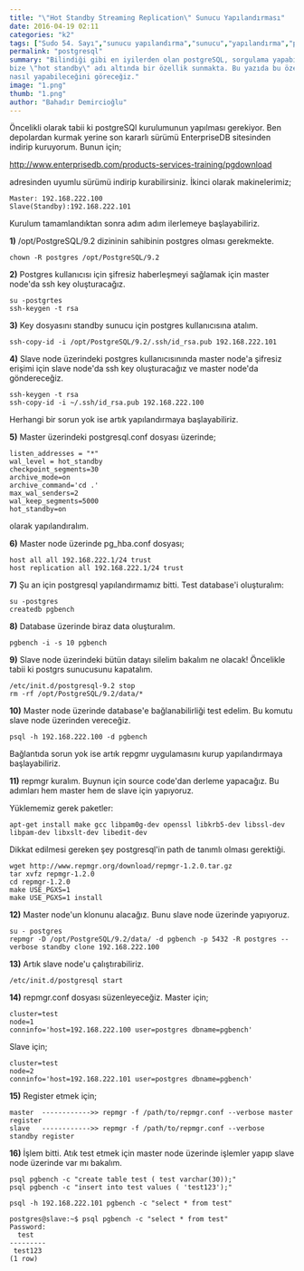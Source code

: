 ```yaml
---
title: "\"Hot Standby Streaming Replication\" Sunucu Yapılandırması"
date: 2016-04-19 02:11
categories: "k2"
tags: ["Sudo 54. Sayı","sunucu yapılandırma","sunucu","yapılandırma","postgreSQL","repmgr"]
permalink: "postgresql"
summary: "Bilindiği gibi en iyilerden olan postgreSQL, sorgulama yapabilmemiz ya da yüksek ulaşılabilirlik için
bize \"hot standby\" adı altında bir özellik sunmakta. Bu yazıda bu özelliği repmgr yazılımını kullanarak
nasıl yapabileceğini göreceğiz."
image: "1.png"
thumb: "1.png"
author: "Bahadır Demircioğlu"
---
```




Öncelikli olarak tabii ki postgreSQl kurulumunun yapılması gerekiyor. Ben depolardan kurmak yerine son kararlı sürümü EnterpriseDB sitesinden indirip kuruyorum. Bunun için;

<http://www.enterprisedb.com/products-services-training/pgdownload>

adresinden uyumlu sürümü indirip kurabilirsiniz.
İkinci olarak makinelerimiz;

```
Master: 192.168.222.100
Slave(Standby):192.168.222.101
```

Kurulum tamamlandıktan sonra adım adım ilerlemeye başlayabiliriz.

**1)** /opt/PostgreSQL/9.2 dizininin sahibinin postgres olması gerekmekte.

```
chown -R postgres /opt/PostgreSQL/9.2
```

**2)** Postgres kullanıcısı için şifresiz haberleşmeyi sağlamak için master node'da ssh key oluşturacağız.


```
su -postgrtes
ssh-keygen -t rsa
```


**3)** Key dosyasını standby sunucu için postgres kullanıcısına atalım.


```
ssh-copy-id -i /opt/PostgreSQL/9.2/.ssh/id_rsa.pub 192.168.222.101
```


**4)** Slave node üzerindeki postgres kullanıcısınında master node'a şifresiz erişimi için slave node'da ssh key oluşturacağız ve master node'da göndereceğiz.

```
ssh-keygen -t rsa
ssh-copy-id -i ~/.ssh/id_rsa.pub 192.168.222.100
```


Herhangi bir sorun yok ise artık yapılandırmaya başlayabiliriz.

**5)** Master üzerindeki postgresql.conf dosyası üzerinde;

```
listen_addresses = "*"
wal_level = hot_standby
checkpoint_segments=30
archive_mode=on
archive_command='cd .'
max_wal_senders=2
wal_keep_segments=5000
hot_standby=on
```

olarak yapılandıralım.

**6)** Master node üzerinde pg_hba.conf dosyası;

```
host all all 192.168.222.1/24 trust
host replication all 192.168.222.1/24 trust
```

**7)** Şu an için postgresql yapılandırmamız bitti. Test database'i oluşturalım:

```
su -postgres
createdb pgbench
```

**8)** Database üzerinde biraz data oluşturalım.

```
pgbench -i -s 10 pgbench
```

**9)** Slave node üzerindeki bütün datayı silelim bakalım ne olacak! Öncelikle tabii ki postgrs sunucusunu kapatalım.

```
/etc/init.d/postgresql-9.2 stop
rm -rf /opt/PostgreSQL/9.2/data/*
```


**10)** Master node üzerinde database'e bağlanabilirliği test edelim. Bu komutu slave node üzerinden vereceğiz.

```
psql -h 192.168.222.100 -d pgbench
```

Bağlantıda sorun yok ise artık repgmr uygulamasını kurup yapılandırmaya başlayabiliriz.

**11)** repmgr kuralım. Buynun için source code'dan derleme yapacağız. Bu adımları hem master hem de slave için yapıyoruz.

Yüklememiz gerek paketler:

```
apt-get install make gcc libpam0g-dev openssl libkrb5-dev libssl-dev libpam-dev libxslt-dev libedit-dev
```

Dikkat edilmesi gereken şey postgresql'in path de tanımlı olması gerektiği.

```
wget http://www.repmgr.org/download/repmgr-1.2.0.tar.gz
tar xvfz repmgr-1.2.0
cd repmgr-1.2.0
make USE_PGXS=1
make USE_PGXS=1 install
```

**12)** Master node'un klonunu alacağız. Bunu slave node üzerinde yapıyoruz.

```
su - postgres
repmgr -D /opt/PostgreSQL/9.2/data/ -d pgbench -p 5432 -R postgres --verbose standby clone 192.168.222.100
```


**13)** Artık slave node'u çalıştırabiliriz.

```
/etc/init.d/postgresql start
```

**14)** repmgr.conf dosyası süzenleyeceğiz. Master için;

```
cluster=test
node=1
conninfo='host=192.168.222.100 user=postgres dbname=pgbench'
```

Slave için;

```
cluster=test
node=2
conninfo='host=192.168.222.101 user=postgres dbname=pgbench'
```

**15)** Register etmek için;

```
master	------------>> repmgr -f /path/to/repmgr.conf --verbose master register
slave	------------>> repmgr -f /path/to/repmgr.conf --verbose standby register
```

**16)** İşlem bitti. Atık test etmek için master node üzerinde işlemler yapıp slave node üzerinde var mı bakalım.

```
psql pgbench -c "create table test ( test varchar(30));"
psql pgbench -c "insert into test values ( 'test123');"
```

```
psql -h 192.168.222.101 pgbench -c "select * from test"
```

```
postgres@slave:~$ psql pgbench -c "select * from test"
Password:
  test   
---------
 test123
(1 row)
```
